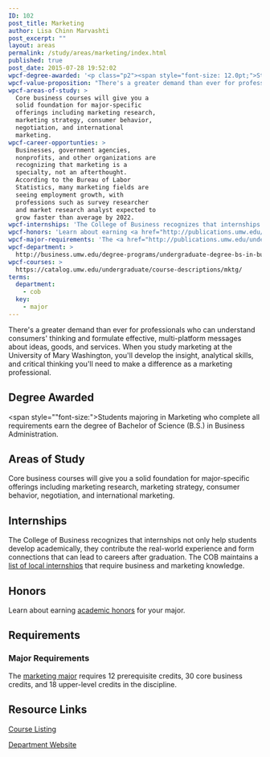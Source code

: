 ```yaml
---
ID: 102
post_title: Marketing
author: Lisa Chinn Marvashti
post_excerpt: ""
layout: areas
permalink: /study/areas/marketing/index.html
published: true
post_date: 2015-07-28 19:52:02
wpcf-degree-awarded: '<p class="p2"><span style="font-size: 12.0pt;">Students majoring in Marketing who complete all requirements earn the degree of Bachelor of Science (B.S.) in Business Administration.</span></p>'
wpcf-value-proposition: "There's a greater demand than ever for professionals who can understand consumers' thinking and formulate effective, multi-platform messages about ideas, goods, and services. When you study marketing at the University of Mary Washington, you'll develop the insight, analytical skills, and critical thinking you'll need to make a difference as a marketing professional."
wpcf-areas-of-study: >
  Core business courses will give you a
  solid foundation for major-specific
  offerings including marketing research,
  marketing strategy, consumer behavior,
  negotiation, and international
  marketing.
wpcf-career-opportunties: >
  Businesses, government agencies,
  nonprofits, and other organizations are
  recognizing that marketing is a
  specialty, not an afterthought.
  According to the Bureau of Labor
  Statistics, many marketing fields are
  seeing employment growth, with
  professions such as survey researcher
  and market research analyst expected to
  grow faster than average by 2022.
wpcf-internships: 'The College of Business recognizes that internships not only help students develop academically, they contribute the real-world experience and form connections that can lead to careers after graduation. The COB maintains a <a href="http://business.umw.edu/current-students/student-opportunities/available-internships/">list of local internships</a> that require business and marketing knowledge.'
wpcf-honors: 'Learn about earning <a href="http://publications.umw.edu/undergraduatecatalog/academic_policies/honors/">academic honors</a> for your major.'
wpcf-major-requirements: 'The <a href="http://publications.umw.edu/undergraduatecatalog/courses-of-study/majors/marketing-major/">marketing major</a> requires 12 prerequisite credits, 30 core business credits, and 18 upper-level credits in the discipline.'
wpcf-department: >
  http://business.umw.edu/degree-programs/undergraduate-degree-bs-in-business-administration/marketing-major/
wpcf-courses: >
  https://catalog.umw.edu/undergraduate/course-descriptions/mktg/
terms:
  department:
    - cob
  key:
    - major
---
```


<!-- Types Custom Fields: -->

<!-- value-proposition -->
There\'s a greater demand than ever for professionals who can understand consumers\' thinking and formulate effective, multi-platform messages about ideas, goods, and services. When you study marketing at the University of Mary Washington, you\'ll develop the insight, analytical skills, and critical thinking you\'ll need to make a difference as a marketing professional.
<!-- End value-proposition -->

<!-- degree-awarded -->
## Degree Awarded
<span style=""font-size:">Students majoring in Marketing who complete all requirements earn the degree of Bachelor of Science (B.S.) in Business Administration.</span>
<!-- End degree-awarded -->
<!-- areas-of-study -->
## Areas of Study
Core business courses will give you a solid foundation for major-specific offerings including marketing research, marketing strategy, consumer behavior, negotiation, and international marketing.
<!-- End areas-of-study -->

<!-- internships -->
## Internships
The College of Business recognizes that internships not only help students develop academically, they contribute the real-world experience and form connections that can lead to careers after graduation. The COB maintains a [list of local internships]("http://business.umw.edu/current-students/student-opportunities/available-internships/") that require business and marketing knowledge.
<!-- End internships -->

<!-- honors -->
## Honors
Learn about earning [academic honors]("http://publications.umw.edu/undergraduatecatalog/academic_policies/honors/") for your major.
<!-- End honors -->

<!-- requirements -->
## Requirements

<!-- major-requirements -->
### Major Requirements
The [marketing major]("http://publications.umw.edu/undergraduatecatalog/courses-of-study/majors/marketing-major/") requires 12 prerequisite credits, 30 core business credits, and 18 upper-level credits in the discipline.
<!-- End major-requirements -->

<!-- End requirements -->

<!-- resource-links -->
## Resource Links

<!-- courses -->
[Course Listing](https://catalog.umw.edu/undergraduate/course-descriptions/mktg/)

<!-- End courses -->


<!-- department -->
[Department Website](http://business.umw.edu/degree-programs/undergraduate-degree-bs-in-business-administration/marketing-major/)

<!-- End department -->

<!-- End resource-links -->

<!-- End Types Custom Fields -->